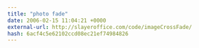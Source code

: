 ```yaml
---
title: "photo fade"
date: 2006-02-15 11:04:21 +0000
external-url: http://slayeroffice.com/code/imageCrossFade/
hash: 6acf4c5e62102ccd08ec21ef74984826
---
```



